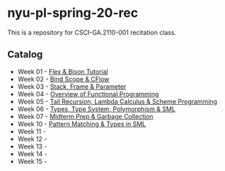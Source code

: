 # nyu-pl-spring-20-rec
This is a repository for CSCI-GA.2110-001 recitation class.

## Catalog

- Week 01 - [Flex & Bison Tutorial](https://github.com/LinerSu/nyu-pl-spring-20-rec/tree/master/Week%2001#flex-and-bison-tutorial)
- Week 02 - [Bind Scope & CFlow](https://github.com/LinerSu/nyu-pl-spring-20-rec/tree/master/Week%2002#binding-scoping-and-control-flow)
- Week 03 - [Stack, Frame & Parameter](https://github.com/LinerSu/nyu-pl-spring-20-rec/tree/master/Week%2003#stack-activation-records-and-parameter-passing)
- Week 04 - [Overview of Functional Programming](https://github.com/LinerSu/nyu-pl-spring-20-rec/tree/master/Week%2004#overview-of-functional-programming)
- Week 05 - [Tail Recursion, Lambda Calculus & Scheme Programming](https://github.com/LinerSu/nyu-pl-spring-20-rec/tree/master/Week%2005#tail-recursion-lambda-calculus--scheme-programming)
- Week 06 - [Types, Type System, Polymorphism & SML](https://github.com/LinerSu/nyu-pl-spring-20-rec/blob/master/Week%2006/README.md#standard-ml-types-type-system--polymorphism)
- Week 07 - [Midterm Prep & Garbage Collection](https://github.com/LinerSu/nyu-pl-spring-20-rec/blob/master/Week%2007/README.md#midterm-prep-memory-manag--garbage-collection)
- Week 10 - [Pattern Matching & Types in SML](https://github.com/LinerSu/nyu-pl-spring-20-rec/tree/master/Week%2010#standard-ml)
- Week 11 - 
- Week 12 - 
- Week 13 - 
- Week 14 - 
- Week 15 - 
